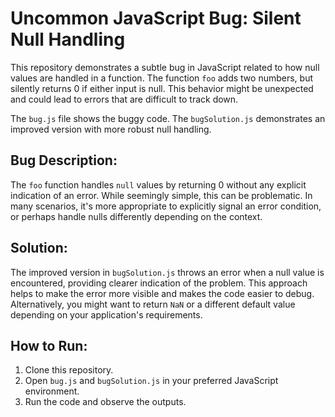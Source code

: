 # Uncommon JavaScript Bug: Silent Null Handling

This repository demonstrates a subtle bug in JavaScript related to how null values are handled in a function. The function `foo` adds two numbers, but silently returns 0 if either input is null.  This behavior might be unexpected and could lead to errors that are difficult to track down.

The `bug.js` file shows the buggy code. The `bugSolution.js` demonstrates an improved version with more robust null handling.

## Bug Description:

The `foo` function handles `null` values by returning 0 without any explicit indication of an error. While seemingly simple, this can be problematic. In many scenarios, it's more appropriate to explicitly signal an error condition, or perhaps handle nulls differently depending on the context.

## Solution:

The improved version in `bugSolution.js` throws an error when a null value is encountered, providing clearer indication of the problem. This approach helps to make the error more visible and makes the code easier to debug.  Alternatively, you might want to return `NaN` or a different default value depending on your application's requirements.

## How to Run:

1. Clone this repository.
2. Open `bug.js` and `bugSolution.js` in your preferred JavaScript environment.
3. Run the code and observe the outputs.